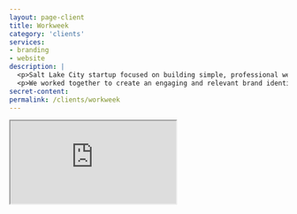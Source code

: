 ```yaml
---
layout: page-client
title: Workweek
category: 'clients'
services: 
- branding
- website
description: | 
  <p>Salt Lake City startup focused on building simple, professional websites for photographers and freelance designers.</p>
  <p>We worked together to create an engaging and relevant brand identity that is at once simple, beautiful, and approachable, and built a landing page to generate interest in their product launch. </p>
secret-content: 
permalink: /clients/workweek
---
```


<div class="" style="overflow: hidden;">
	<div class="macbook-wrap">
		<div class="iframe-wrap">
		<iframe class="iframe" src="http://getworkweek.com"></iframe>
		</div>
	</div>
</div>

<style>
/*
aspect ratio  | padding-bottom value
--------------|----------------------
    16:9      |       56.25%
    4:3       |       75%
    3:2       |       66.66%
    8:5       |       62.5%
*/
.aspect-ratio {
  width: 100%;
  padding-bottom: 20%;
  border: 1px solid gold; /** <-- For the demo **/
}
</style>